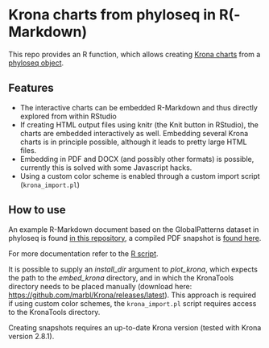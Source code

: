 # Krona charts from phyloseq in R(-Markdown)

This repo provides an R function, which allows creating [Krona charts](https://github.com/marbl/Krona/wiki)
from a [phyloseq object](https://github.com/joey711/phyloseq).

## Features

- The interactive charts can be embedded R-Markdown and thus directly explored from
  within RStudio
- If creating HTML output files using knitr (the Knit button in RStudio), the charts
  are embedded interactively as well. Embedding several Krona charts is in principle 
  possible, although it leads to pretty large HTML files.
- Embedding in PDF and DOCX (and possibly other formats) is possible, 
  currently this is solved with some Javascript hacks.
- Using a custom color scheme is enabled through a custom import script (`krona_import.pl`)

## How to use

An example R-Markdown document based on the GlobalPatterns dataset in phyloseq
is found [in this repository](phyloseq_example.Rmd), a compiled PDF snapshot is
[found here](phyloseq_example.pdf).

For more documentation refer to the [R script](embed_krona.R).

It is possible to supply an *install\_dir* argument to *plot\_krona*, which 
expects the path to the *embed\_krona* directory, and in which the KronaTools 
directory needs to be placed manually 
(download here: https://github.com/marbl/Krona/releases/latest).
This approach is required if using custom color schemes, the `krona_import.pl` script
requires access to the KronaTools directory.

Creating snapshots requires an up-to-date Krona version (tested with Krona version 2.8.1).
